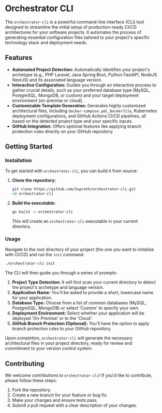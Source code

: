 # Orchestrator CLI

The `orchestrator-cli` is a powerful command-line interface (CLI) tool designed to streamline the initial setup of production-ready CI/CD architectures for your software projects. It automates the process of generating essential configuration files tailored to your project's specific technology stack and deployment needs.

## Features

-   **Automated Project Detection:** Automatically identifies your project's archetype (e.g., PHP Laravel, Java Spring Boot, Python FastAPI, NodeJS NextJS) and its associated language version.
-   **Interactive Configuration:** Guides you through an interactive process to gather crucial details, such as your preferred database type (MySQL, PostgreSQL, MongoDB, or custom) and your target deployment environment (on-premise or cloud).
-   **Customizable Template Generation:** Generates highly customized architectural files, including `docker-compose.yml`, `Dockerfile`, Kubernetes deployment configurations, and GitHub Actions CI/CD pipelines, all based on the detected project type and your specific inputs.
-   **GitHub Integration:** Offers optional features like applying branch protection rules directly on your GitHub repository.

## Getting Started

### Installation

To get started with `orchestrator-cli`, you can build it from source:

1.  **Clone the repository:**
    ```bash
    git clone https://github.com/Suprath/orchestrator-cli.git
    cd orchestrator-cli
    ```
2.  **Build the executable:**
    ```bash
    go build -o orchestrator-cli
    ```
    This will create an `orchestrator-cli` executable in your current directory.

### Usage

Navigate to the root directory of your project (the one you want to initialize with CI/CD) and run the `init` command:

```bash
./orchestrator-cli init
```

The CLI will then guide you through a series of prompts:

1.  **Project Type Detection:** It will first scan your current directory to detect the project's archetype and language version.
2.  **Application Name:** You'll be asked to provide a short, lowercase name for your application.
3.  **Database Type:** Choose from a list of common databases (MySQL, PostgreSQL, MongoDB) or select 'Custom' to specify your own.
4.  **Deployment Environment:** Select whether your application will be deployed 'On-Premise' or to the 'Cloud'.
5.  **GitHub Branch Protection (Optional):** You'll have the option to apply branch protection rules to your GitHub repository.

Upon completion, `orchestrator-cli` will generate the necessary architectural files in your project directory, ready for review and commitment to your version control system.

## Contributing

We welcome contributions to `orchestrator-cli`! If you'd like to contribute, please follow these steps:

1.  Fork the repository.
2.  Create a new branch for your feature or bug fix.
3.  Make your changes and ensure tests pass.
4.  Submit a pull request with a clear description of your changes.

